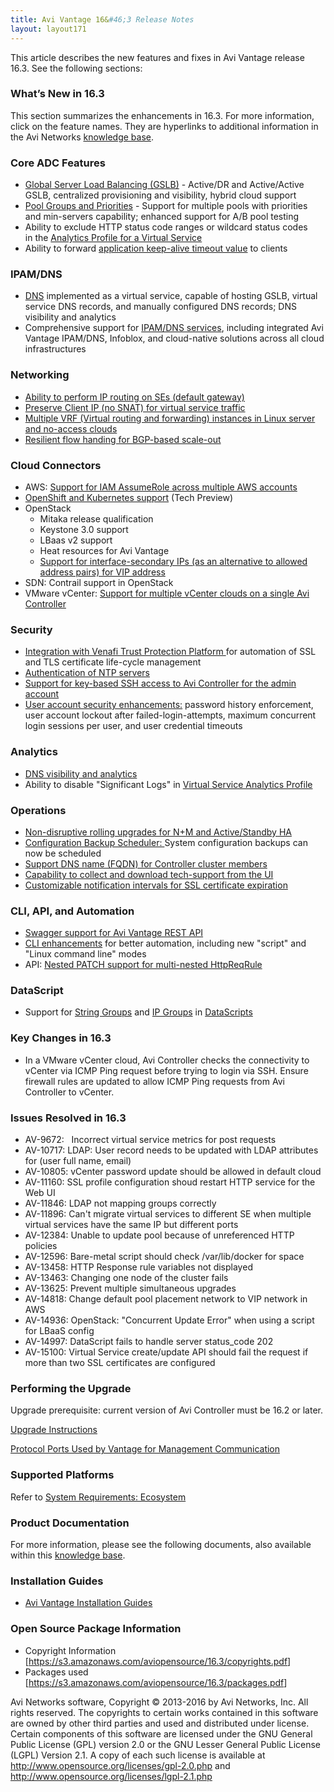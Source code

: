 ```yaml
---
title: Avi Vantage 16&#46;3 Release Notes
layout: layout171
---
```

This article describes the new features and fixes in Avi Vantage release 16.3. See the following sections:

### What’s New in 16.3

This section summarizes the enhancements in 16.3. For more information, click on the feature names. They are hyperlinks to additional information in the Avi Networks <a href="/docs/17.1/">knowledge base</a>.

### Core ADC Features

* <a href="/docs/17.1/avi-gslb-architecture">Global Server Load Balancing (GSLB)</a> - Active/DR and Active/Active GSLB, centralized provisioning and visibility, hybrid cloud support
* <a href="/docs/17.1/pool-groups/">Pool Groups and Priorities</a> - Support for multiple pools with priorities and min-servers capability; enhanced support for A/B pool testing
* Ability to exclude HTTP status code ranges or wildcard status codes in the <a href="/docs/17.1/architectural-overview/templates/profiles/analytics-profile/#exclude-http-status-codes">Analytics Profile for a Virtual Service</a>
* Ability to forward <a href="/docs/17.1/application-profile/#forward-application-keep-alive-timeout-to-client">application keep-alive timeout value</a> to clients 

### IPAM/DNS

* <a href="/docs/17.1/avi-dns-architecture/">DNS</a> implemented as a virtual service, capable of hosting GSLB, virtual service DNS records, and manually configured DNS records; DNS visibility and analytics
* Comprehensive support for <a href="/docs/17.1/service-discovery-using-ipam-and-dns-16-3/">IPAM/DNS services</a>, including integrated Avi Vantage IPAM/DNS, Infoblox, and cloud-native solutions across all cloud infrastructures 

### Networking

* <a href="/docs/17.1/default-gateway-ip-routing-on-avi-se/">Ability to perform IP routing on SEs (default gateway)</a>
* <a href="/docs/17.1/preserve-client-ip">Preserve Client IP (no SNAT) for virtual service traffic</a>
* <a href="/docs/17.1/vrf-support-for-service-engine-deployment-on-bare-metal-servers">Multiple VRF (Virtual routing and forwarding) instances in Linux server and no-access clouds</a>
* <a href="/docs/17.1/bgp-support-for-virtual-services/#flow-resiliency-during-scale-out-in">Resilient flow handing for BGP-based scale-out</a> 

### Cloud Connectors

* AWS: <a href="/docs/17.1/aws-cross-account-assumerole-support/">Support for IAM AssumeRole across multiple AWS accounts</a>
* <a href="/docs/17.1/installation-guides/avi-vantage-openshift-installation-guide/">OpenShift and Kubernetes support</a> (Tech Preview)
* OpenStack  
    * Mitaka release qualification
    * Keystone 3.0 support
    * LBaas v2 support
    * Heat resources for Avi Vantage
    * <a href="/docs/17.1/openstack-vip-modes-allowed-address-pairs-and-interface-secondary-ips/">Support for interface-secondary IPs (as an alternative to allowed address pairs) for VIP address</a> 
* SDN: Contrail support in OpenStack
* VMware vCenter: <a href="/docs/17.1/architectural-overview/infrastructure/#multi-cloud-deployments">Support for multiple vCenter clouds on a single Avi Controller</a> 

### Security

* <a href="/docs/17.1/venafi-integration/">Integration with Venafi Trust Protection Platform </a>for automation of SSL and TLS certificate life-cycle management
* <a href="/docs/17.1/ntp-settings/">Authentication of NTP servers</a>
* <a href="/docs/17.1/ssh-users-and-keys/#ssh-key-based-controller-login">Support for key-based SSH access to Avi Controller for the admin account</a>
* <a href="/docs/17.1/user-account-security/">User account security enhancements:</a> password history enforcement, user account lockout after failed-login-attempts, maximum concurrent login sessions per user, and user credential timeouts 

### Analytics

* <a href="/docs/17.1/avi-dns-architecture/">DNS visibility and analytics</a>
* Ability to disable "Significant Logs" in <a href="/docs/17.1/rchitectural-overview/templates/profiles/analytics-profile#enable-disable-significant-logs">Virtual Service Analytics Profile</a> 

### Operations

* <a href="/docs/17.1/upgrading-the-avi-vantage-software/#rolling-service-engine-upgrade">Non-disruptive rolling upgrades for N+M and Active/Standby HA</a>
* <a href="/docs/17.1/backup-and-restore-of-avi-vantage-configuration">Configuration Backup Scheduler: </a>System configuration backups can now be scheduled
* <a href="/docs/17.1/cluster-configuration-with-fqdn/">Support DNS name (FQDN) for Controller cluster members</a>
* <a href="/docs/17.1/collecting-tech-support-logs/">Capability to collect and download tech-support from the UI</a>
* <a href="/docs/17.1/customizing-notification-of-certificate-expiration">Customizable notification intervals for SSL certificate expiration</a> 

### CLI, API, and Automation

* <a href="/docs/17.1/openapi-swagger-2-0-specification-integration/">Swagger support for Avi Vantage REST API</a>
* <a href="/docs/17.1/cli-enhancements-in-avi-vantage-16-3/">CLI enhancements</a> for better automation, including new "script" and "Linux command line" modes
* API: <a href="/docs/17.1/api-http-patch-support/">Nested PATCH support for multi-nested HttpReqRule</a> 

### DataScript

* Support for <a href="/docs/17.1/string-group/">String Groups</a> and <a href="/docs/17.1/templates-groups-ip-group/">IP Groups</a> in <a href="/docs/17.1/datascript-functions/">DataScripts</a> 

### Key Changes in 16.3

* In a VMware vCenter cloud, Avi Controller checks the connectivity to vCenter via ICMP Ping request before trying to login via SSH. Ensure firewall rules are updated to allow ICMP Ping requests from Avi Controller to vCenter. 

### Issues Resolved in 16.3

* AV-9672:   Incorrect virtual service metrics for post requests
* AV-10717: LDAP: User record needs to be updated with LDAP attributes for (user full name, email)
* AV-10805: vCenter password update should be allowed in default cloud
* AV-11160: SSL profile configuration shoud restart HTTP service for the Web UI
* AV-11846: LDAP not mapping groups correctly
* AV-11896: Can't migrate virtual services to different SE when multiple virtual services have the same IP but different ports
* AV-12384: Unable to update pool because of unreferenced HTTP policies
* AV-12596: Bare-metal script should check /var/lib/docker for space
* AV-13458: HTTP Response rule variables not displayed
* AV-13463: Changing one node of the cluster fails
* AV-13625: Prevent multiple simultaneous upgrades
* AV-14818: Change default pool placement network to VIP network in AWS
* AV-14936: OpenStack: "Concurrent Update Error" when using a script for LBaaS config
* AV-14997: DataScript fails to handle server status_code 202
* AV-15100: Virtual Service create/update API should fail the request if more than two SSL certificates are configured 

### Performing the Upgrade

Upgrade prerequisite: current version of Avi Controller must be 16.2 or later.

<a href="/docs/17.1/upgrading-the-avi-vantage-software/">Upgrade Instructions</a>

<a href="/docs/17.1/protocol-ports-used-by-avi-vantage-for-management-communication/">Protocol Ports Used by Vantage for Management Communication</a>

### Supported Platforms

Refer to <a href="/docs/17.1/system-requirements-ecosystem/">System Requirements: Ecosystem</a>

### Product Documentation

For more information, please see the following documents, also available within this <a href="/docs/17.1/">knowledge base</a>.

### Installation Guides

* <a href="/docs/17.1/installation-guides/">Avi Vantage Installation Guides</a> 

### Open Source Package Information

* Copyright Information [<a href="https://s3.amazonaws.com/aviopensource/16.3/copyrights.pdf">https://s3.amazonaws.com/aviopensource/16.3/copyrights.pdf</a>]
* Packages used [<a href="https://s3.amazonaws.com/aviopensource/16.3/packages.pdf">https://s3.amazonaws.com/aviopensource/16.3/packages.pdf</a>] 

Avi Networks software, Copyright © 2013-2016 by Avi Networks, Inc. All rights reserved. The copyrights to certain works contained in this software are owned by other third parties and used and distributed under license. Certain components of this software are licensed under the GNU General Public License (GPL) version 2.0 or the GNU Lesser General Public License (LGPL) Version 2.1. A copy of each such license is available at <a href="http://www.opensource.org/licenses/gpl-2.0.php">http://www.opensource.org/licenses/gpl-2.0.php</a> and <a href="http://www.opensource.org/licenses/lgpl-2.1.php">http://www.opensource.org/licenses/lgpl-2.1.php</a>

